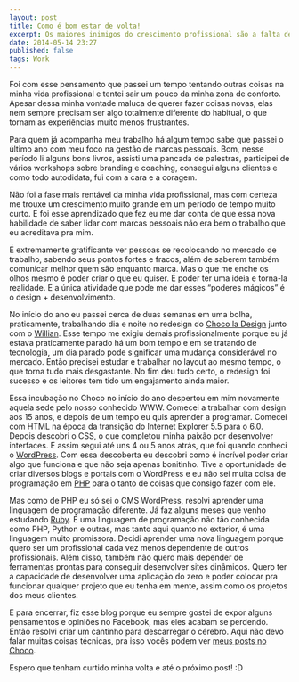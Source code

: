 ```yaml
---
layout: post
title: Como é bom estar de volta!
excerpt: Os maiores inimigos do crescimento profissional são a falta de motivação e o comodismo. É quando a pessoa não sabe aonde quer chegar e se contenta em ficar aonde está.
date: 2014-05-14 23:27
published: false
tags: Work
---
```

Foi com esse pensamento que passei um tempo tentando outras coisas na minha vida profissional e tentei sair um pouco da minha zona de conforto. Apesar dessa minha vontade maluca de querer fazer coisas novas, elas nem sempre precisam ser algo totalmente diferente do habitual, o que tornam as experiências muito menos frustrantes.

Para quem já acompanha meu trabalho há algum tempo sabe que passei o último ano com meu foco na gestão de marcas pessoais. Bom, nesse período li alguns bons livros, assisti uma pancada de palestras, participei de vários workshops sobre branding e coaching, consegui alguns clientes e como todo autodidata, fui com a cara e a coragem.

Não foi a fase mais rentável da minha vida profissional, mas com certeza me trouxe um crescimento muito grande em um período de tempo muito curto. E foi esse aprendizado que fez eu me dar conta de que essa nova habilidade de saber lidar com marcas pessoais não era bem o trabalho que eu acreditava pra mim.

É extremamente gratificante ver pessoas se recolocando no mercado de trabalho, sabendo seus pontos fortes e fracos, além de saberem também comunicar melhor quem são enquanto marca. Mas o que me enche os olhos mesmo é poder criar o que eu quiser. É poder ter uma ideia e torna-la realidade. E a única atividade que pode me dar esses &#8220;poderes mágicos&#8221; é o design + desenvolvimento.

No início do ano eu passei cerca de duas semanas em uma bolha, praticamente, trabalhando dia e noite no redesign do <a href="http://chocoladesign.com/" title="Design é como chocolate, deixa tudo mais gostoso." target="_blank">Choco la Design</a> junto com o <a href="http://twitter.com/willianmatiola" title="Willian Matiola" target="_blank">Willian</a>. Esse tempo me exigiu demais profissionalmente porque eu já estava praticamente parado há um bom tempo e em se tratando de tecnologia, um dia parado pode significar uma mudança considerável no mercado. Então precisei estudar e trabalhar no layout ao mesmo tempo, o que torna tudo mais desgastante. No fim deu tudo certo, o redesign foi sucesso e os leitores tem tido um engajamento ainda maior.

Essa incubação no Choco no início do ano despertou em mim novamente aquela sede pelo nosso conhecido WWW. Comecei a trabalhar com design aos 15 anos, e depois de um tempo eu quis aprender a programar. Comecei com HTML na época da transição do Internet Explorer 5.5 para o 6.0. Depois descobri o CSS, o que completou minha paixão por desenvolver interfaces. E assim segui até uns 4 ou 5 anos atrás, que foi quando conheci o <a href="http://wordpress.org" title="Wordpress é amor!" target="_blank" class="fi-heart">WordPress</a>. Com essa descoberta eu descobri como é incrível poder criar algo que funciona e que não seja apenas bonitinho. Tive a oportunidade de criar diversos blogs e portais com o WordPress e eu não sei muita coisa de programação em <a href="http://pt.wikipedia.org/wiki/Php" title="O que é PHP?" target="_blank">PHP</a> para o tanto de coisas que consigo fazer com ele.

Mas como de PHP eu só sei o CMS WordPress, resolvi aprender uma linguagem de programação diferente. Já faz alguns meses que venho estudando <a href="https://www.ruby-lang.org/en/" title="O que é Ruby?" target="_blank">Ruby</a>. É uma linguagem de programação não tão conhecida como PHP, Python e outras, mas tanto aqui quanto no exterior, é uma linguagem muito promissora. Decidi aprender uma nova linguagem porque quero ser um profissional cada vez menos dependente de outros profissionais. Além disso, também não quero mais depender de ferramentas prontas para conseguir desenvolver sites dinâmicos. Quero ter a capacidade de desenvolver uma aplicação do zero e poder colocar pra funcionar qualquer projeto que eu tenha em mente, assim como os projetos dos meus clientes.

E para encerrar, fiz esse blog porque eu sempre gostei de expor alguns pensamentos e opiniões no Facebook, mas eles acabam se perdendo. Então resolvi criar um cantinho para descarregar o cérebro. Aqui não devo falar muitas coisas técnicas, pra isso vocês podem ver <a href="http://chocoladesign.com/author/filipesf" title="Veja todos meus posts no Choco la Design" target="_blank">meus posts no Choco</a>.

Espero que tenham curtido minha volta e até o próximo post! :D
